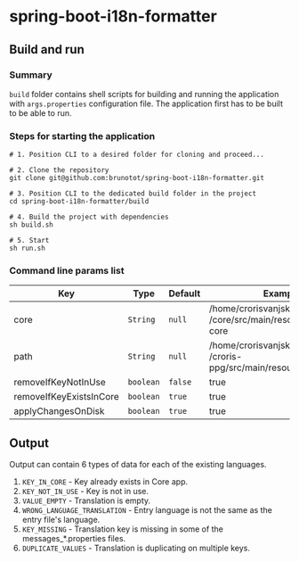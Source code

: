 # spring-boot-i18n-formatter

## Build and run

### Summary
`build` folder contains shell scripts for building and running the application with `args.properties` configuration file.
The application first has to be built to be able to run.

### Steps for starting the application
```shell
# 1. Position CLI to a desired folder for cloning and proceed...

# 2. Clone the repository
git clone git@github.com:brunotot/spring-boot-i18n-formatter.git

# 3. Position CLI to the dedicated build folder in the project
cd spring-boot-i18n-formatter/build

# 4. Build the project with dependencies
sh build.sh

# 5. Start
sh run.sh
```

### Command line params list
| Key                     | Type      | Default | Example                                                                  | Required           |
|-------------------------|-----------|---------|--------------------------------------------------------------------------|--------------------|
| core                    | `String`  | `null`  | /home/crorisvanjski4/Desktop/dev<br/>/core/src/main/resources/i18n-core  | :heavy_check_mark: |
| path                    | `String`  | `null`  | /home/crorisvanjski4/Desktop/dev<br/>/croris-ppg/src/main/resources/i18n | :heavy_check_mark: |
| removeIfKeyNotInUse     | `boolean` | `false` | true                                                                     | :x:                |
| removeIfKeyExistsInCore | `boolean` | `true`  | true                                                                     | :x:                |
| applyChangesOnDisk      | `boolean` | `true`  | true                                                                     | :x:                |

## Output

Output can contain 6 types of data for each of the existing languages.

1. `KEY_IN_CORE` - Key already exists in Core app.
2. `KEY_NOT_IN_USE` - Key is not in use.
3. `VALUE_EMPTY` - Translation is empty.
4. `WRONG_LANGUAGE_TRANSLATION` - Entry language is not the same as the entry file's language.
5. `KEY_MISSING` - Translation key is missing in some of the messages_*.properties files.
6. `DUPLICATE_VALUES` - Translation is duplicating on multiple keys.
